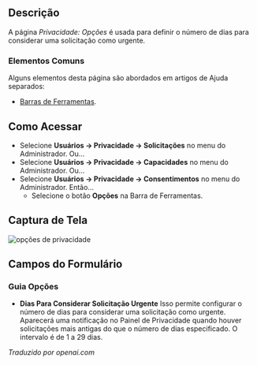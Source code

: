 <!-- Filename: Help4.x:Privacy:_Options  / Display title: Privacidade: Opções -->

## Descrição

A página *Privacidade: Opções* é usada para definir o número de dias para considerar uma solicitação como urgente.

### Elementos Comuns

Alguns elementos desta página são abordados em artigos de Ajuda separados:

* [Barras de Ferramentas](jdocmanual?article=help/common-elements/toolbars).

## Como Acessar

- Selecione **Usuários → Privacidade → Solicitações** no menu do Administrador. Ou...
- Selecione **Usuários → Privacidade → Capacidades** no menu do Administrador. Ou...
- Selecione **Usuários → Privacidade → Consentimentos** no menu do Administrador. Então...
  - Selecione o botão **Opções** na Barra de Ferramentas.

## Captura de Tela

![opções de privacidade](../../../ptbr/images/privacy/privacy-options.png)

## Campos do Formulário

### Guia Opções

- **Dias Para Considerar Solicitação Urgente** Isso permite configurar o número de dias para considerar uma solicitação como urgente. Aparecerá uma notificação no Painel de Privacidade quando houver solicitações mais antigas do que o número de dias especificado. O intervalo é de 1 a 29 dias.

*Traduzido por openai.com*

